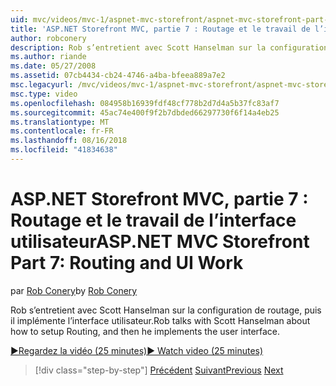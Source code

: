 ```yaml
---
uid: mvc/videos/mvc-1/aspnet-mvc-storefront/aspnet-mvc-storefront-part-7-routing-and-ui-work
title: 'ASP.NET Storefront MVC, partie 7 : Routage et le travail de l’interface utilisateur | Microsoft Docs'
author: robconery
description: Rob s’entretient avec Scott Hanselman sur la configuration de routage, puis il implémente l’interface utilisateur.
ms.author: riande
ms.date: 05/27/2008
ms.assetid: 07cb4434-cb24-4746-a4ba-bfeea889a7e2
msc.legacyurl: /mvc/videos/mvc-1/aspnet-mvc-storefront/aspnet-mvc-storefront-part-7-routing-and-ui-work
msc.type: video
ms.openlocfilehash: 084958b16939fdf48cf778b2d7d4a5b37fc83af7
ms.sourcegitcommit: 45ac74e400f9f2b7dbded66297730f6f14a4eb25
ms.translationtype: MT
ms.contentlocale: fr-FR
ms.lasthandoff: 08/16/2018
ms.locfileid: "41834638"
---
```

<a name="aspnet-mvc-storefront-part-7-routing-and-ui-work"></a><span data-ttu-id="ab358-103">ASP.NET Storefront MVC, partie 7 : Routage et le travail de l’interface utilisateur</span><span class="sxs-lookup"><span data-stu-id="ab358-103">ASP.NET MVC Storefront Part 7: Routing and UI Work</span></span>
====================
<span data-ttu-id="ab358-104">par [Rob Conery](https://github.com/robconery)</span><span class="sxs-lookup"><span data-stu-id="ab358-104">by [Rob Conery](https://github.com/robconery)</span></span>

<span data-ttu-id="ab358-105">Rob s’entretient avec Scott Hanselman sur la configuration de routage, puis il implémente l’interface utilisateur.</span><span class="sxs-lookup"><span data-stu-id="ab358-105">Rob talks with Scott Hanselman about how to setup Routing, and then he implements the user interface.</span></span>

[<span data-ttu-id="ab358-106">&#9654;Regardez la vidéo (25 minutes)</span><span class="sxs-lookup"><span data-stu-id="ab358-106">&#9654; Watch video (25 minutes)</span></span>](https://channel9.msdn.com/Blogs/ASP-NET-Site-Videos/aspnet-mvc-storefront-part-7-routing-and-ui-work)

> [!div class="step-by-step"]
> <span data-ttu-id="ab358-107">[Précédent](aspnet-mvc-storefront-part-6-finishing-the-repository-and-initial-ui-work.md)
> [Suivant](aspnet-mvc-storefront-part-8-testing-controllers-iteration-1-complete.md)</span><span class="sxs-lookup"><span data-stu-id="ab358-107">[Previous](aspnet-mvc-storefront-part-6-finishing-the-repository-and-initial-ui-work.md)
[Next](aspnet-mvc-storefront-part-8-testing-controllers-iteration-1-complete.md)</span></span>
